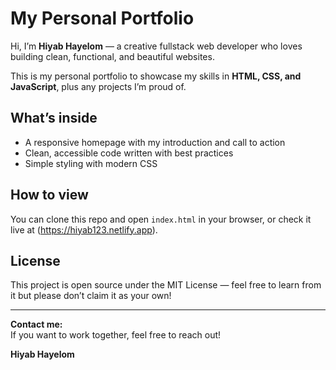 # My Personal Portfolio

Hi, I’m **Hiyab Hayelom** — a creative fullstack web developer who loves building clean, functional, and beautiful websites.

This is my personal portfolio to showcase my skills in **HTML, CSS, and JavaScript**, plus any projects I’m proud of.

## What’s inside

- A responsive homepage with my introduction and call to action
- Clean, accessible code written with best practices
- Simple styling with modern CSS

## How to view

You can clone this repo and open `index.html` in your browser, or check it live at (https://hiyab123.netlify.app).

## License

This project is open source under the MIT License — feel free to learn from it but please don’t claim it as your own!

---

**Contact me:**  
If you want to work together, feel free to reach out!

**Hiyab Hayelom**
